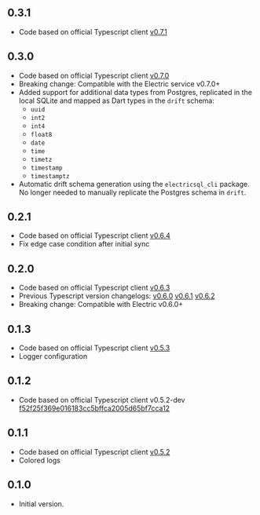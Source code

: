 ## 0.3.1

* Code based on official Typescript client [v0.7.1](https://github.com/electric-sql/electric/releases/tag/electric-sql%400.7.1)


## 0.3.0

* Code based on official Typescript client [v0.7.0](https://github.com/electric-sql/electric/releases/tag/electric-sql%400.7.0)
* Breaking change: Compatible with the Electric service v0.7.0+
* Added support for additional data types from Postgres, replicated in the local SQLite and mapped as Dart types in the `drift` schema:
    - `uuid`
    - `int2`
    - `int4`
    - `float8`
    - `date`
    - `time`
    - `timetz`
    - `timestamp`
    - `timestamptz`
* Automatic drift schema generation using the `electricsql_cli` package. No longer needed to manually replicate the Postgres schema in `drift`.

## 0.2.1

* Code based on official Typescript client [v0.6.4](https://github.com/electric-sql/electric/releases/tag/electric-sql%400.6.4)
* Fix edge case condition after initial sync


## 0.2.0

* Code based on official Typescript client [v0.6.3](https://github.com/electric-sql/electric/releases/tag/electric-sql%400.6.3)
* Previous Typescript version changelogs: [v0.6.0](https://github.com/electric-sql/electric/releases/tag/electric-sql%400.6.0) [v0.6.1](https://github.com/electric-sql/electric/releases/tag/electric-sql%400.6.1) [v0.6.2](https://github.com/electric-sql/electric/releases/tag/electric-sql%400.6.2)
* Breaking change: Compatible with Electric v0.6.0+


## 0.1.3

* Code based on official Typescript client [v0.5.3](https://github.com/electric-sql/electric/releases/tag/electric-sql%400.5.3)
* Logger configuration


## 0.1.2

* Code based on official Typescript client v0.5.2-dev [f52f25f369e016183cc5bffca2005d65bf7cca12](https://github.com/electric-sql/electric/tree/f52f25f369e016183cc5bffca2005d65bf7cca12)


## 0.1.1

* Code based on official Typescript client [v0.5.2](https://github.com/electric-sql/electric/releases/tag/electric-sql%400.5.2)
* Colored logs


## 0.1.0

* Initial version.
